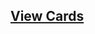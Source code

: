 ## [View Cards](<https://sims-s.github.io/mtg-card-gen/CardNamesRound2/Eldrazi Rocket Ship/Eldrazi Rocket Ship.html>)